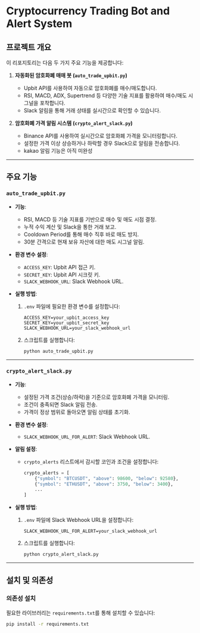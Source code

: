 # Cryptocurrency Trading Bot and Alert System

## 프로젝트 개요

이 리포지토리는 다음 두 가지 주요 기능을 제공합니다:

1. **자동화된 암호화폐 매매 봇 (`auto_trade_upbit.py`)**  
   - Upbit API를 사용하여 자동으로 암호화폐를 매수/매도합니다.
   - RSI, MACD, ADX, Supertrend 등 다양한 기술 지표를 활용하여 매수/매도 시그널을 포착합니다.
   - Slack 알림을 통해 거래 상태를 실시간으로 확인할 수 있습니다.

2. **암호화폐 가격 알림 시스템 (`crypto_alert_slack.py`)**  
   - Binance API를 사용하여 실시간으로 암호화폐 가격을 모니터링합니다.
   - 설정한 가격 이상 상승하거나 하락할 경우 Slack으로 알림을 전송합니다.
   - kakao 알림 기능은 아직 미완성

---

## 주요 기능

### `auto_trade_upbit.py`
- **기능**:
  - RSI, MACD 등 기술 지표를 기반으로 매수 및 매도 시점 결정.
  - 누적 수익 계산 및 Slack을 통한 거래 보고.
  - Cooldown Period를 통해 매수 직후 바로 매도 방지.
  - 30분 간격으로 현재 보유 자산에 대한 매도 시그널 알림.
  
- **환경 변수 설정**:
  - `ACCESS_KEY`: Upbit API 접근 키.
  - `SECRET_KEY`: Upbit API 시크릿 키.
  - `SLACK_WEBHOOK_URL`: Slack Webhook URL.

- **실행 방법**:
  1. `.env` 파일에 필요한 환경 변수를 설정합니다:
     ```
     ACCESS_KEY=your_upbit_access_key
     SECRET_KEY=your_upbit_secret_key
     SLACK_WEBHOOK_URL=your_slack_webhook_url
     ```
  2. 스크립트를 실행합니다:
     ```bash
     python auto_trade_upbit.py
     ```

---

### `crypto_alert_slack.py`
- **기능**:
  - 설정된 가격 조건(상승/하락)을 기준으로 암호화폐 가격을 모니터링.
  - 조건이 충족되면 Slack 알림 전송.
  - 가격이 정상 범위로 돌아오면 알림 상태를 초기화.

- **환경 변수 설정**:
  - `SLACK_WEBHOOK_URL_FOR_ALERT`: Slack Webhook URL.

- **알림 설정**:
  - `crypto_alerts` 리스트에서 감시할 코인과 조건을 설정합니다:
    ```python
    crypto_alerts = [
        {"symbol": "BTCUSDT", "above": 98600, "below": 92580},
        {"symbol": "ETHUSDT", "above": 3750, "below": 3400},
        ...
    ]
    ```

- **실행 방법**:
  1. `.env` 파일에 Slack Webhook URL을 설정합니다:
     ```
     SLACK_WEBHOOK_URL_FOR_ALERT=your_slack_webhook_url
     ```
  2. 스크립트를 실행합니다:
     ```bash
     python crypto_alert_slack.py
     ```

---

## 설치 및 의존성

### 의존성 설치
필요한 라이브러리는 `requirements.txt`를 통해 설치할 수 있습니다:
```bash
pip install -r requirements.txt
